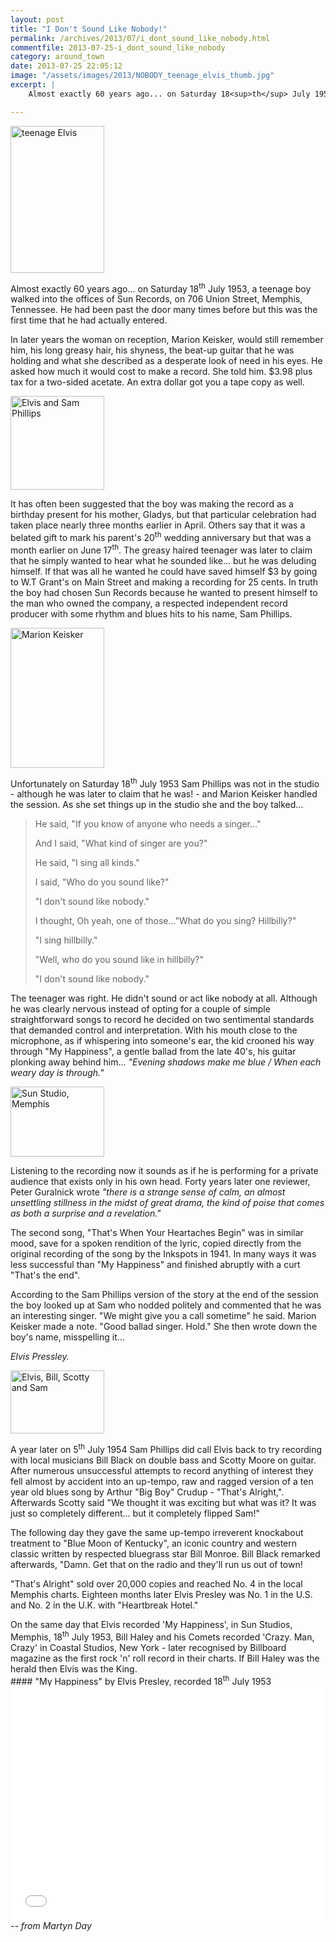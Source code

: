 ```yaml
---
layout: post
title: "I Don't Sound Like Nobody!"
permalink: /archives/2013/07/i_dont_sound_like_nobody.html
commentfile: 2013-07-25-i_dont_sound_like_nobody
category: around_town
date: 2013-07-25 22:05:12
image: "/assets/images/2013/NOBODY_teenage_elvis_thumb.jpg"
excerpt: |
    Almost exactly 60 years ago... on Saturday 18<sup>th</sup> July 1953, a teenage boy walked into the offices of Sun Records, on 706 Union Street, Memphis, Tennessee. He had been past the door many times before but this was the first time that he had actually entered.

---
```


<a href="/assets/images/2013/NOBODY_teenage_elvis.jpg" title="See larger version of - teenage Elvis"><img src="/assets/images/2013/NOBODY_teenage_elvis_thumb.jpg" width="150" height="235" alt="teenage Elvis" class="photo right" /></a>

Almost exactly 60 years ago... on Saturday 18<sup>th</sup> July 1953, a teenage boy walked into the offices of Sun Records, on 706 Union Street, Memphis, Tennessee. He had been past the door many times before but this was the first time that he had actually entered.

In later years the woman on reception, Marion Keisker, would still remember him, his long greasy hair, his shyness, the beat-up guitar that he was holding and what she described as a desperate look of need in his eyes. He asked how much it would cost to make a record. She told him. $3.98 plus tax for a two-sided acetate. An extra dollar got you a tape copy as well.

<div markdown="1" class="box">
<a href="/assets/images/2013/NOBODY_elvis_and_sam_phillips.jpg" title="See larger version of - Elvis and Sam Phillips"><img src="/assets/images/2013/NOBODY_elvis_and_sam_phillips_thumb.jpg" width="150" height="150" alt="Elvis and Sam Phillips" class="photo left" /></a>

It has often been suggested that the boy was making the record as a birthday present for his mother, Gladys, but that particular celebration had taken place nearly three months earlier in April. Others say that it was a belated gift to mark his parent's 20<sup>th</sup> wedding anniversary but that was a month earlier on June 17<sup>th</sup>. The greasy haired teenager was later to claim that he simply wanted to hear what he sounded like... but he was deluding himself. If that was all he wanted he could have saved himself $3 by going to W.T Grant's on Main Street and making a recording for 25 cents. In truth the boy had chosen Sun Records because he wanted to present himself to the man who owned the company, a respected independent record producer with some rhythm and blues hits to his name, Sam Phillips.

</div>
<a href="/assets/images/2013/NOBODY_marion-keisker.jpg" title="See larger version of - Marion Keisker"><img src="/assets/images/2013/NOBODY_marion-keisker_thumb.jpg" width="150" height="224" alt="Marion Keisker" class="photo right" /></a>

Unfortunately on Saturday 18<sup>th</sup> July 1953 Sam Phillips was not in the studio - although he was later to claim that he was! - and Marion Keisker handled the session. As she set things up in the studio she and the boy talked...

> He said, "If you know of anyone who needs a singer..."
> 
>  And I said, "What kind of singer are you?"
> 
>  He said, "I sing all kinds."
> 
>  I said, "Who do you sound like?"
> 
>  "I don't sound like nobody."
> 
>  I thought, Oh yeah, one of those..."What do you sing? Hillbilly?"
> 
>  "I sing hillbilly."
> 
>  "Well, who do you sound like in hillbilly?"
> 
>  "I don't sound like nobody."
> 
 The teenager was right. He didn't sound or act like nobody at all. Although he was clearly nervous instead of opting for a couple of simple straightforward songs to record he decided on two sentimental standards that demanded control and interpretation. With his mouth close to the microphone, as if whispering into someone's ear, the kid crooned his way through "My Happiness", a gentle ballad from the late 40's, his guitar plonking away behind him... <em>"Evening shadows make me blue / When each weary day is through."</em>

<a href="/assets/images/2013/NOBODY_Sun_Studio,_Memphis.jpg" title="See larger version of -  Sun Studio, Memphis"><img src="/assets/images/2013/NOBODY_Sun_Studio,_Memphis_thumb.jpg" width="150" height="112" alt=" Sun Studio, Memphis" class="photo right" /></a>

Listening to the recording now it sounds as if he is performing for a private audience that exists only in his own head. Forty years later one reviewer, Peter Guralnick wrote <em>"there is a strange sense of calm, an almost unsettling stillness in the midst of great drama, the kind of poise that comes as both a surprise and a revelation."</em>

The second song, "That's When Your Heartaches Begin" was in similar mood, save for a spoken rendition of the lyric, copied directly from the original recording of the song by the Inkspots in 1941. In many ways it was less successful than "My Happiness" and finished abruptly with a curt "That's the end".

According to the Sam Phillips version of the story at the end of the session the boy looked up at Sam who nodded politely and commented that he was an interesting singer. "We might give you a call sometime" he said. Marion Keisker made a note. "Good ballad singer. Hold." She then wrote down the boy's name, misspelling it...

*Elvis Pressley.*

<a href="/assets/images/2013/NOBODY_elvis_bill_scotty_sam_408_004.jpg" title="See larger version of - Elvis, Bill, Scotty and Sam"><img src="/assets/images/2013/NOBODY_elvis_bill_scotty_sam_408_004_thumb.jpg" width="150" height="101" alt="Elvis, Bill, Scotty and Sam" class="photo right" /></a>

A year later on 5<sup>th</sup> July 1954 Sam Phillips did call Elvis back to try recording with local musicians Bill Black on double bass and Scotty Moore on guitar. After numerous unsuccessful attempts to record anything of interest they fell almost by accident into an up-tempo, raw and ragged version of a ten year old blues song by Arthur "Big Boy" Crudup - "That's Alright,". Afterwards Scotty said "We thought it was exciting but what was it? It was just so completely different... but it completely flipped Sam!"

The following day they gave the same up-tempo irreverent knockabout treatment to "Blue Moon of Kentucky", an iconic country and western classic written by respected bluegrass star Bill Monroe. Bill Black remarked afterwards, "Damn. Get that on the radio and they'll run us out of town!

"That's Alright" sold over 20,000 copies and reached No. 4 in the local Memphis charts. Eighteen months later Elvis Presley was No. 1 in the U.S. and No. 2 in the U.K. with "Heartbreak Hotel."

<div markdown="1" class="box">
On the same day that Elvis recorded 'My Happiness', in Sun Studios, Memphis, 18<sup>th</sup> July 1953, Bill Haley and his Comets recorded 'Crazy. Man, Crazy' in Coastal Studios, New York - later recognised by Billboard magazine as the first rock 'n' roll record in their charts. If Bill Haley was the herald then Elvis was the King.

</div>
<div markdown="1" class="box">
#### "My Happiness" by Elvis Presley, recorded 18<sup>th</sup> July 1953

<iframe width="500" height="375" src="//www.youtube-nocookie.com/embed/tC-LG7wfvmU?rel=0" frameborder="0" allowfullscreen>
</iframe>
</div>
<cite>-- from Martyn Day</cite>
